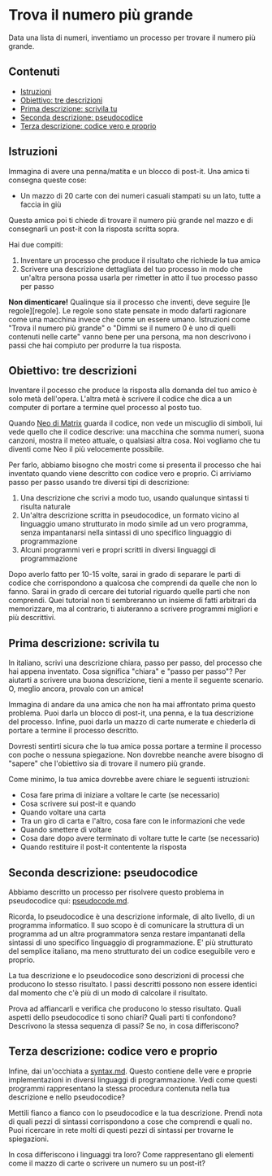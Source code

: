 # Trova il numero più grande

Data una lista di numeri, inventiamo un processo per trovare il numero più grande.

## Contenuti <!-- omit in toc -->

- [Istruzioni](#istruzioni)
- [Obiettivo: tre descrizioni](#obiettivo:-tre-descrizioni)
- [Prima descrizione: scrivila tu](#prima-descrizione:-scrivila-tu)
- [Seconda descrizione: pseudocodice](#seconda-descrizione:-pseudocodice)
- [Terza descrizione: codice vero e proprio](#terza-descrizione:-codice-vero-e-proprio)

## Istruzioni

Immagina di avere una penna/matita e un blocco di post-it. Unə amicə ti consegna queste cose:

- Un mazzo di 20 carte con dei numeri casuali stampati su un lato, tutte a faccia in giù

Questə amicə poi ti chiede di trovare il numero più grande nel mazzo e di consegnarli un post-it con la risposta scritta sopra.

Hai due compiti:

1. Inventare un processo che produce il risultato che richiede lə tuə amicə
1. Scrivere una descrizione dettagliata del tuo processo in modo che un'altra persona possa usarla per rimetter in atto il tuo processo passo per passo

**Non dimenticare!** Qualinque sia il processo che inventi, deve seguire [le regole][regole]. Le regole sono state pensate in modo dafarti ragionare come una macchina invece che come un essere umano. Istruzioni come "Trova il numero più grande" o "Dimmi se il numero 0 è uno di quelli contenuti nelle carte" vanno bene per una persona, ma non descrivono i passi che hai compiuto per produrre la tua risposta.

## Obiettivo: tre descrizioni

Inventare il pocesso che produce la risposta alla domanda del tuo amico è solo metà dell'opera. L'altra metà è scrivere il codice che dica a un computer di portare a termine quel processo al posto tuo.

Quando [Neo di Matrix](https://www.youtube.com/watch?v=3vAnuBtyEYE) guarda il codice, non vede un miscuglio di simboli, lui vede quello che il codice descrive: una macchina che somma numeri, suona canzoni, mostra il meteo attuale, o qualsiasi altra cosa. Noi vogliamo che tu diventi come Neo il più velocemente possibile.

Per farlo, abbiamo bisogno che mostri come si presenta il processo che hai inventato quando viene descritto con codice vero e proprio. Ci arriviamo passo per passo usando tre diversi tipi di descrizione:

1. Una descrizione che scrivi a modo tuo, usando qualunque sintassi ti risulta naturale
1. Un'altra descrizione scritta in pseudocodice, un formato vicino al linguaggio umano strutturato in modo simile ad un vero programma, senza impantanarsi nella sintassi di uno specifico linguaggio di programmazione
1. Alcuni programmi veri e propri scritti in diversi linguaggi di programmazione

Dopo averlo fatto per 10-15 volte, sarai in grado di separare le parti di codice che corrispondono a qualcosa che comprendi da quelle che non lo fanno. Sarai in grado di cercare dei tutorial riguardo quelle parti che non comprendi. Quei tutorial non ti sembreranno un insieme di fatti arbitrari da memorizzare, ma al contrario, ti aiuteranno a scrivere programmi migliori e più descrittivi.

## Prima descrizione: scrivila tu

In italiano, scrivi una descrizione chiara, passo per passo, del processo che hai appena inventato. Cosa significa "chiara" e "passo per passo"? Per aiutarti a scrivere una buona descrizione, tieni a mente il seguente scenario. O, meglio ancora, provalo con un amicə!

Immagina di andare da unə amicə che non ha mai affrontato prima questo problema. Puoi darlə un blocco di post-it, una penna, e la tua descrizione del processo. Infine, puoi darlə un mazzo di carte numerate e chiederlə di portare a termine il processo descritto.

Dovresti sentirti sicurə che lə tuə amicə possa portare a termine il processo con poche o nessuna spiegazione. Non dovrebbe neanche avere bisogno di "sapere" che l'obiettivo sia di trovare il numero più grande.

Come minimo, lə tuə amicə dovrebbe avere chiare le seguenti istruzioni:

- Cosa fare prima di iniziare a voltare le carte (se necessario)
- Cosa scrivere sui post-it e quando
- Quando voltare una carta
- Tra un giro di carta e l'altro, cosa fare con le informazioni che vede
- Quando smettere di voltare
- Cosa dare dopo avere terminato di voltare tutte le carte (se necessario)
- Quando restituire il post-it contentente la risposta

## Seconda descrizione: pseudocodice

Abbiamo descritto un processo per risolvere questo problema in pseudocodice qui: [pseudocode.md](pseudocode.md).

Ricorda, lo pseudocodice è una descrizione informale, di alto livello, di un programma informatico. Il suo scopo è di comunicare la struttura di un programma ad un altrə programmatorə senza restare impantanati della sintassi di uno specifico linguaggio di programmazione. E' più strutturato del semplice italiano, ma meno strutturato dei un codice eseguibile vero e proprio.

La tua descrizione e lo pseudocodice sono descrizioni di processi che producono lo stesso risultato. I passi descritti possono non essere identici dal momento che c'è più di un modo di calcolare il risultato.

Prova ad affiancarli e verifica che producono lo stesso risultato. Quali aspetti dello pseudocodice ti sono chiari? Quali parti ti confondono? Descrivono la stessa sequenza di passi? Se no, in cosa differiscono?

## Terza descrizione: codice vero e proprio

Infine, dai un'occhiata a [syntax.md](syntax.md). Questo contiene delle vere e proprie implementazioni in diversi linguaggi di programmazione. Vedi come questi programmi rappresentano la stessa procedura contenuta nella tua descrizione e nello pseudocodice?

Mettili fianco a fianco con lo pseudocodice e la tua descrizione. Prendi nota di quali pezzi di sintassi corrispondono a cose che comprendi e quali no. Puoi ricercare in rete molti di questi pezzi di sintassi per trovarne le spiegazioni.

In cosa differiscono i linguaggi tra loro? Come rappresentano gli elementi come il mazzo di carte o scrivere un numero su un post-it?
